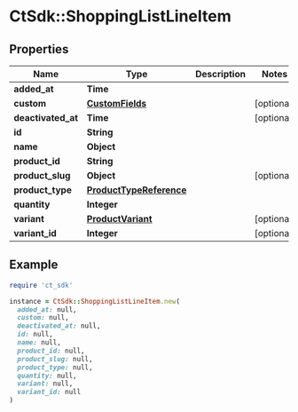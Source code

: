 # CtSdk::ShoppingListLineItem

## Properties

| Name | Type | Description | Notes |
| ---- | ---- | ----------- | ----- |
| **added_at** | **Time** |  |  |
| **custom** | [**CustomFields**](CustomFields.md) |  | [optional] |
| **deactivated_at** | **Time** |  | [optional] |
| **id** | **String** |  |  |
| **name** | **Object** |  |  |
| **product_id** | **String** |  |  |
| **product_slug** | **Object** |  | [optional] |
| **product_type** | [**ProductTypeReference**](ProductTypeReference.md) |  |  |
| **quantity** | **Integer** |  |  |
| **variant** | [**ProductVariant**](ProductVariant.md) |  | [optional] |
| **variant_id** | **Integer** |  | [optional] |

## Example

```ruby
require 'ct_sdk'

instance = CtSdk::ShoppingListLineItem.new(
  added_at: null,
  custom: null,
  deactivated_at: null,
  id: null,
  name: null,
  product_id: null,
  product_slug: null,
  product_type: null,
  quantity: null,
  variant: null,
  variant_id: null
)
```

